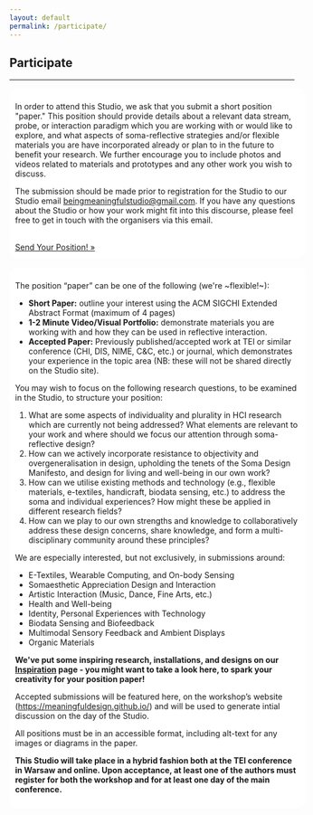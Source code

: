 ```yaml
---
layout: default
permalink: /participate/
---
```


## Participate
<hr />
<div style="border-radius:15px;-webkit-border-radius:15px;-moz-border-radius:15px;width:100%;float:center;background-color:white;margin-left:0;padding:10px;text-align:left;">
<p>In order to attend this Studio, we ask that you submit a short position "paper." This position should provide details about a relevant data stream, probe, or interaction paradigm which you are working with or would like to explore, and what aspects of soma-reflective strategies and/or flexible materials you are have incorporated already or plan to in the future to benefit your research. We further encourage you to include photos and videos related to materials and prototypes and any other work you wish to discuss.</p>

<p>The submission should be made prior to registration for the Studio to our Studio email <a href="mailto:beingmeaningfulstudio@gmail.com" target="_blank">beingmeaningfulstudio@gmail.com</a>. If you have any questions about the Studio or how your work might fit into this discourse, please feel free to get in touch with the organisers via this email.</p>

<br />
<a class="btn btn-primary btn-lg" href="mailto:beingmeaningfulstudio@gmail.com" target = "blank">Send Your Position! &raquo;</a>
<br />
</div>

<br />

<div style="border-radius:15px;-webkit-border-radius:15px;-moz-border-radius:15px;width:100%;float:center;background-color:white;margin-left:0;padding:10px;text-align:left;">
<p>The position “paper” can be one of the following (we're ~flexible!~):</p>

<ul>
<li><strong>Short Paper:</strong> outline your interest using the ACM SIGCHI Extended Abstract Format (maximum of 4 pages)</li>
<li><strong>1-2 Minute Video/Visual Portfolio:</strong> demonstrate materials you are working with and how they can be used in reflective interaction.</li>
<li><strong>Accepted Paper:</strong> Previously published/accepted work at TEI or similar conference (CHI, DIS, NIME, C&amp;C, etc.) or journal, which demonstrates your experience in the topic area (NB: these will not be shared directly on the Studio site).</li>
</ul>
<p>You may wish to focus on the following research questions, to be examined in the Studio, to structure your position:</p>
<ol>
<li>What are some aspects of individuality and plurality in HCI research which are currently not being addressed? What elements are relevant to your work and where should we focus our attention through soma-reflective design?</li>
<li>How can we actively incorporate resistance to objectivity and overgeneralisation in design, upholding the tenets of the Soma Design Manifesto, and design for living and well-being in our own work?</li>
<li>How can we utilise existing methods and technology (e.g., flexible materials, e-textiles, handicraft, biodata sensing, etc.) to address the soma and individual experiences? How might these be applied in different research fields?</li>
<li>How can we play to our own strengths and knowledge to collaboratively address these design concerns, share knowledge, and form a multi-disciplinary community around these principles?</li>
</ol>
<p>We are especially interested, but not exclusively, in submissions around:</p>
<ul>
<li>E-Textiles, Wearable Computing, and On-body Sensing</li>
<li>Somaesthetic Appreciation Design and Interaction</li>
<li>Artistic Interaction (Music, Dance, Fine Arts, etc.)</li>
<li>Health and Well-being</li>
<li>Identity, Personal Experiences with Technology</li>
<li>Biodata Sensing and Biofeedback</li>
<li>Multimodal Sensory Feedback and Ambient Displays</li>
<li>Organic Materials</li>
</ul>
<p><strong> We've put some inspiring research, installations, and designs on our <a href="https://meaningfuldesign.github.io/inspiration">Inspiration</a> page - you might want to take a look here, to spark your creativity for your position paper!</strong></p>
<p>Accepted submissions will be featured here, on the workshop’s website (<a href="https://meaningfuldesign.github.io/">https://meaningfuldesign.github.io/</a>) and will be used to generate intial discussion on the day of the Studio.</p>
<p>All positions must be in an accessible format, including alt-text for any images or diagrams in the paper.</p>
<p><strong>This Studio will take place in a hybrid fashion both at the TEI conference in Warsaw and online. Upon acceptance, at least one of the authors must register for both the workshop and for at least one day of the main conference.</strong></p>
</div>

